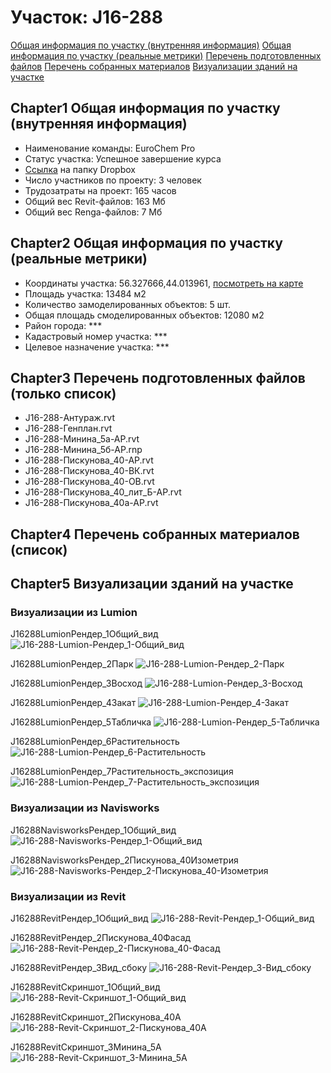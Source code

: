 # Участок: J16-288

[Общая информация по участку (внутренняя информация)](#Chapter1)
[Общая информация по участку (реальные метрики)](#Chapter2)
[Перечень подготовленных файлов](#Chapter3)
[Перечень собранных материалов](#Chapter4)
[Визуализации зданий на участке](#Chapter5)

## <a id="test">Chapter1</a> Общая информация по участку (внутренняя информация)
+ Наименование команды: EuroChem Pro
+ Статус участка: Успешное завершение курса
+ [Ссылка](https://www.dropbox.com/sh/wvvgv1nw1iqred9/AABky8PKVXXBr1Mk7wIg71FSa/J16_288?dl=0) на папку Dropbox
+ Число участников по проекту: 3 человек
+ Трудозатраты на проект: 165 часов
+ Общий вес Revit-файлов: 163 Мб
+ Общий вес Renga-файлов: 7 Мб
## <a id="test">Chapter2</a> Общая информация по участку (реальные метрики)
+ Координаты участка: 56.327666,44.013961, [посмотреть на карте](yandex.ru/maps/47/nizhny-novgorod/?ll=56.327666%2C44.013961&z=19)
+ Площадь участка: 13484 м2
+ Количество замоделированных объектов: 5 шт.
+ Общая площадь смоделированных объектов: 12080 м2
+ Район города: *** 
+ Кадастровый номер участка: *** 
+ Целевое назначение участка: *** 
## <a id="test">Chapter3</a> Перечень подготовленных файлов (только список)
+ J16-288-Антураж.rvt
+ J16-288-Генплан.rvt
+ J16-288-Минина_5а-АР.rvt
+ J16-288-Минина_5б-АР.rnp
+ J16-288-Пискунова_40-АР.rvt
+ J16-288-Пискунова_40-ВК.rvt
+ J16-288-Пискунова_40-ОВ.rvt
+ J16-288-Пискунова_40_лит_Б-АР.rvt
+ J16-288-Пискунова_40а-АР.rvt
## <a id="test">Chapter4</a> Перечень собранных материалов (список)
## <a id="test">Chapter5</a> Визуализации зданий на участке
### Визуализации из Lumion
J16288LumionРендер_1Общий_вид
![J16-288-Lumion-Рендер_1-Общий_вид](/Images/J16_288/J16-288-Lumion-Рендер_1-Общий_вид_Compressed.jpg)

J16288LumionРендер_2Парк
![J16-288-Lumion-Рендер_2-Парк](/Images/J16_288/J16-288-Lumion-Рендер_2-Парк_Compressed.jpg)

J16288LumionРендер_3Восход
![J16-288-Lumion-Рендер_3-Восход](/Images/J16_288/J16-288-Lumion-Рендер_3-Восход_Compressed.jpg)

J16288LumionРендер_4Закат
![J16-288-Lumion-Рендер_4-Закат](/Images/J16_288/J16-288-Lumion-Рендер_4-Закат_Compressed.jpg)

J16288LumionРендер_5Табличка
![J16-288-Lumion-Рендер_5-Табличка](/Images/J16_288/J16-288-Lumion-Рендер_5-Табличка_Compressed.jpg)

J16288LumionРендер_6Растительность
![J16-288-Lumion-Рендер_6-Растительность](/Images/J16_288/J16-288-Lumion-Рендер_6-Растительность_Compressed.jpg)

J16288LumionРендер_7Растительность_экспозиция
![J16-288-Lumion-Рендер_7-Растительность_экспозиция](/Images/J16_288/J16-288-Lumion-Рендер_7-Растительность_экспозиция_Compressed.jpg)

### Визуализации из Navisworks
J16288NavisworksРендер_1Общий_вид
![J16-288-Navisworks-Рендер_1-Общий_вид](/Images/J16_288/J16-288-Navisworks-Рендер_1-Общий_вид_Compressed.jpg)

J16288NavisworksРендер_2Пискунова_40Изометрия
![J16-288-Navisworks-Рендер_2-Пискунова_40-Изометрия](/Images/J16_288/J16-288-Navisworks-Рендер_2-Пискунова_40-Изометрия_Compressed.jpg)

### Визуализации из Revit
J16288RevitРендер_1Общий_вид
![J16-288-Revit-Рендер_1-Общий_вид](/Images/J16_288/J16-288-Revit-Рендер_1-Общий_вид_Compressed.jpg)

J16288RevitРендер_2Пискунова_40Фасад
![J16-288-Revit-Рендер_2-Пискунова_40-Фасад](/Images/J16_288/J16-288-Revit-Рендер_2-Пискунова_40-Фасад_Compressed.jpg)

J16288RevitРендер_3Вид_сбоку
![J16-288-Revit-Рендер_3-Вид_сбоку](/Images/J16_288/J16-288-Revit-Рендер_3-Вид_сбоку_Compressed.jpg)

J16288RevitСкриншот_1Общий_вид
![J16-288-Revit-Скриншот_1-Общий_вид](/Images/J16_288/J16-288-Revit-Скриншот_1-Общий_вид_Compressed.jpg)

J16288RevitСкриншот_2Пискунова_40А
![J16-288-Revit-Скриншот_2-Пискунова_40А](/Images/J16_288/J16-288-Revit-Скриншот_2-Пискунова_40А_Compressed.jpg)

J16288RevitСкриншот_3Минина_5А
![J16-288-Revit-Скриншот_3-Минина_5А](/Images/J16_288/J16-288-Revit-Скриншот_3-Минина_5А_Compressed.jpg)

